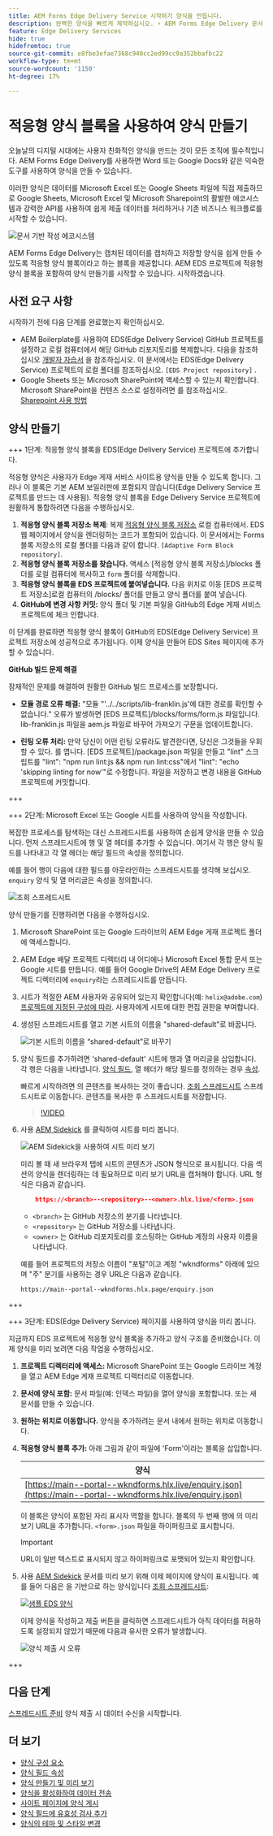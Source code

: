 ```yaml
---
title: AEM Forms Edge Delivery Service 시작하기 양식을 만듭니다.
description: 완벽한 양식을 빠르게 제작하십시오. ⚡ AEM Forms Edge Delivery 문서 기반 작성 = 놀라운 속도 및 만족도가 높은 사용자를 위한 SEO 친화적 양식과 검색 엔진.
feature: Edge Delivery Services
hide: true
hidefromtoc: true
source-git-commit: e8fbe3efae7368c940cc2ed99cc9a352bbafbc22
workflow-type: tm+mt
source-wordcount: '1150'
ht-degree: 17%

---
```



# 적응형 양식 블록을 사용하여 양식 만들기

오늘날의 디지털 시대에는 사용자 친화적인 양식을 만드는 것이 모든 조직에 필수적입니다. AEM Forms Edge Delivery를 사용하면 Word 또는 Google Docs와 같은 익숙한 도구를 사용하여 양식을 만들 수 있습니다.

이러한 양식은 데이터를 Microsoft Excel 또는 Google Sheets 파일에 직접 제출하므로 Google Sheets, Microsoft Excel 및 Microsoft Sharepoint의 활발한 에코시스템과 강력한 API를 사용하여 쉽게 제출 데이터를 처리하거나 기존 비즈니스 워크플로를 시작할 수 있습니다.

![문서 기반 작성 에코시스템](/help/edge/assets/document-based-authoring-workflow.png)

AEM Forms Edge Delivery는 캡처된 데이터를 캡처하고 저장할 양식을 쉽게 만들 수 있도록 적응형 양식 블록이라고 하는 블록을 제공합니다. AEM EDS 프로젝트에 적응형 양식 블록을 포함하여 양식 만들기를 시작할 수 있습니다. 시작하겠습니다.


## 사전 요구 사항

시작하기 전에 다음 단계를 완료했는지 확인하십시오.

* AEM Boilerplate를 사용하여 EDS(Edge Delivery Service) GitHub 프로젝트를 설정하고 로컬 컴퓨터에서 해당 GitHub 리포지토리를 복제합니다. 다음을 참조하십시오 [개발자 자습서](https://www.aem.live/developer/tutorial) 을 참조하십시오. 이 문서에서는 EDS(Edge Delivery Service) 프로젝트의 로컬 폴더를 참조하십시오. `[EDS Project repository]` .
* Google Sheets 또는 Microsoft SharePoint에 액세스할 수 있는지 확인합니다. Microsoft SharePoint을 컨텐츠 소스로 설정하려면 를 참조하십시오. [Sharepoint 사용 방법](https://www.aem.live/docs/setup-customer-sharepoint)



## 양식 만들기

+++ 1단계: 적응형 양식 블록을 EDS(Edge Delivery Service) 프로젝트에 추가합니다.

적응형 양식은 사용자가 Edge 게재 서비스 사이트용 양식을 만들 수 있도록 합니다. 그러나 이 블록은 기본 AEM 보일러판에 포함되지 않습니다(Edge Delivery Service 프로젝트를 만드는 데 사용됨). 적응형 양식 블록을 Edge Delivery Service 프로젝트에 원활하게 통합하려면 다음을 수행하십시오.

1. **적응형 양식 블록 저장소 복제**: 복제 [적응형 양식 블록 저장소](https://github.com/adobe/afb) 로컬 컴퓨터에서. EDS 웹 페이지에서 양식을 렌더링하는 코드가 포함되어 있습니다. 이 문서에서는 Forms 블록 저장소의 로컬 폴더를 다음과 같이 합니다. `[Adaptive Form Block repository]`.
1. **적응형 양식 블록 저장소를 찾습니다.** 액세스 [적응형 양식 블록 저장소]/blocks 폴더를 로컬 컴퓨터에 복사하고 `form` 폴더를 삭제합니다.
1. **적응형 양식 블록을 EDS 프로젝트에 붙여넣습니다.**
다음 위치로 이동 [EDS 프로젝트 저장소]로컬 컴퓨터의 /blocks/ 폴더를 만들고 양식 폴더를 붙여 넣습니다.
1. **GitHub에 변경 사항 커밋:** 양식 폴더 및 기본 파일을 GitHub의 Edge 게재 서비스 프로젝트에 체크 인합니다.

이 단계를 완료하면 적응형 양식 블록이 GitHub의 EDS(Edge Delivery Service) 프로젝트 저장소에 성공적으로 추가됩니다. 이제 양식을 만들어 EDS Sites 페이지에 추가할 수 있습니다.


**GitHub 빌드 문제 해결**

잠재적인 문제를 해결하여 원활한 GitHub 빌드 프로세스를 보장합니다.

* **모듈 경로 오류 해결:**
&quot;모듈 &quot;&#39;../../scripts/lib-franklin.js&#39;에 대한 경로를 확인할 수 없습니다.&quot; 오류가 발생하면 [EDS 프로젝트]/blocks/forms/form.js 파일입니다. lib-franklin.js 파일을 aem.js 파일로 바꾸어 가져오기 구문을 업데이트합니다.

* **린팅 오류 처리:**
만약 당신이 어떤 린팅 오류라도 발견한다면, 당신은 그것들을 우회할 수 있다. 를 엽니다. [EDS 프로젝트]/package.json 파일을 만들고 &quot;lint&quot; 스크립트를 &quot;lint&quot;: &quot;npm run lint:js &amp;&amp; npm run lint:css&quot;에서 &quot;lint&quot;: &quot;echo &#39;skipping linting for now&#39;&quot;로 수정합니다. 파일을 저장하고 변경 내용을 GitHub 프로젝트에 커밋합니다.



+++

+++ 2단계: Microsoft Excel 또는 Google 시트를 사용하여 양식을 작성합니다.

복잡한 프로세스를 탐색하는 대신 스프레드시트를 사용하여 손쉽게 양식을 만들 수 있습니다. 먼저 스프레드시트에 행 및 열 헤더를 추가할 수 있습니다. 여기서 각 행은 양식 필드를 나타내고 각 열 헤더는 해당 필드의 속성을 정의합니다.

예를 들어 행이 다음에 대한 필드를 아웃라인하는 스프레드시트를 생각해 보십시오. `enquiry` 양식 및 열 머리글은 속성을 정의합니다.

![조회 스프레드시트](/help/edge/assets/enquiry-form-spreadsheet.png)

양식 만들기를 진행하려면 다음을 수행하십시오.

1. Microsoft SharePoint 또는 Google 드라이브의 AEM Edge 게재 프로젝트 폴더에 액세스합니다.

1. AEM Edge 배달 프로젝트 디렉터리 내 어디에나 Microsoft Excel 통합 문서 또는 Google 시트를 만듭니다. 예를 들어 Google Drive의 AEM Edge Delivery 프로젝트 디렉터리에 `enquiry`라는 스프레드시트를 만듭니다.

1. 시트가 적절한 AEM 사용자와 공유되어 있는지 확인합니다(예: `helix@adobe.com`) [프로젝트에 지정된 구성에 따라](https://www.aem.live/docs/setup-customer-sharepoint). 사용자에게 시트에 대한 편집 권한을 부여합니다.

1. 생성된 스프레드시트를 열고 기본 시트의 이름을 &quot;shared-default&quot;로 바꿉니다.

   ![기본 시트의 이름을 “shared-default”로 바꾸기](/help/edge/assets/rename-sheet-to-shared-default.png)

1. 양식 필드를 추가하려면 &#39;shared-default&#39; 시트에 행과 열 머리글을 삽입합니다. 각 행은 다음을 나타냅니다. [양식 필드](/help/edge/docs/forms/form-components.md), 열 헤더가 해당 필드를 정의하는 경우 [속성](/help/edge/docs/forms/eds-form-field-properties).

   빠르게 시작하려면 의 콘텐츠를 복사하는 것이 좋습니다. [조회 스프레드시트](https://docs.google.com/spreadsheets/d/196lukD028RDK_evBelkOonPxC7w0l_IiJ-Yx3DvMfNk/edit#gid=0) 스프레드시트로 이동합니다. 콘텐츠를 복사한 후 스프레드시트를 저장합니다.

   >[!VIDEO](https://video.tv.adobe.com/v/3427468?quality=12&learn=on)


1. 사용 [AEM Sidekick](https://www.aem.live/developer/tutorial#preview-and-publish-your-content) 를 클릭하여 시트를 미리 봅니다.

   ![AEM Sidekick을 사용하여 시트 미리 보기](/help/edge/assets/preview-form.png)

   미리 볼 때 새 브라우저 탭에 시트의 콘텐츠가 JSON 형식으로 표시됩니다. 다음 섹션의 양식을 렌더링하는 데 필요하므로 미리 보기 URL을 캡처해야 합니다. URL 형식은 다음과 같습니다.


   ```JSON
       https://<branch>--<repository>--<owner>.hlx.live/<form>.json
   ```

   * `<branch>` 는 GitHub 저장소의 분기를 나타냅니다.
   * `<repository>` 는 GitHub 저장소를 나타냅니다.
   * `<owner>` 는 GitHub 리포지토리를 호스팅하는 GitHub 계정의 사용자 이름을 나타냅니다.

   예를 들어 프로젝트의 저장소 이름이 &quot;포털&quot;이고 계정 &quot;wkndforms&quot; 아래에 있으며 &quot;주&quot; 분기를 사용하는 경우 URL은 다음과 같습니다.

   `https://main--portal--wkndforms.hlx.page/enquiry.json`


+++

+++ 3단계: EDS(Edge Delivery Service) 페이지를 사용하여 양식을 미리 봅니다.


지금까지 EDS 프로젝트에 적응형 양식 블록을 추가하고 양식 구조를 준비했습니다. 이제 양식을 미리 보려면 다음 작업을 수행하십시오.

1. **프로젝트 디렉터리에 액세스:** Microsoft SharePoint 또는 Google 드라이브 계정을 열고 AEM Edge 게재 프로젝트 디렉터리로 이동합니다.

1. **문서에 양식 포함:** 문서 파일(예: 인덱스 파일)을 열어 양식을 포함합니다. 또는 새 문서를 만들 수 있습니다.

1. **원하는 위치로 이동합니다.** 양식을 추가하려는 문서 내에서 원하는 위치로 이동합니다.

1. **적응형 양식 블록 추가:** 아래 그림과 같이 파일에 &#39;Form&#39;이라는 블록을 삽입합니다.

   | 양식 |
   |---|
   | [https://main--portal--wkndforms.hlx.live/enquiry.json](https://main--portal--wkndforms.hlx.live/enquiry.json) |

   이 블록은 양식이 포함된 자리 표시자 역할을 합니다. 블록의 두 번째 행에 의 미리보기 URL을 추가합니다. `<form>.json` 파일을 하이퍼링크로 표시합니다.

   >[!IMPORTANT]
   >
   >
   > URL이 일반 텍스트로 표시되지 않고 하이퍼링크로 포맷되어 있는지 확인합니다.


1. 사용 [AEM Sidekick](https://www.aem.live/developer/tutorial#preview-and-publish-your-content) 문서를 미리 보기 위해 이제 페이지에 양식이 표시됩니다. 예를 들어 다음은 을 기반으로 하는 양식입니다 [조회 스프레드시트](https://docs.google.com/spreadsheets/d/196lukD028RDK_evBelkOonPxC7w0l_IiJ-Yx3DvMfNk/edit#gid=0):


   [![샘플 EDS 양식](/help/edge/assets/eds-form.png)](https://main--portal--wkndforms.hlx.live/)

   이제 양식을 작성하고 제출 버튼을 클릭하면 스프레드시트가 아직 데이터를 허용하도록 설정되지 않았기 때문에 다음과 유사한 오류가 발생합니다.

   ![양식 제출 시 오류](/help/edge/assets/form-error.png)

+++


## 다음 단계

[스프레드시트 준비](/help/edge/docs/forms/submit-forms.md) 양식 제출 시 데이터 수신을 시작합니다.



## 더 보기

* [양식 구성 요소](/help/edge/docs/forms/form-components.md)
* [양식 필드 속성](/help/edge/docs/forms/eds-form-field-properties)
* [양식 만들기 및 미리 보기](/help/edge/docs/forms/create-forms.md)
* [양식을 활성화하여 데이터 전송](/help/edge/docs/forms/submit-forms.md)
* [사이트 페이지에 양식 게시](/help/edge/docs/forms/publish-eds-forms.md)
* [양식 필드에 유효성 검사 추가](/help/edge/docs/forms/validate-forms.md)
* [양식의 테마 및 스타일 변경](/help/edge/docs/forms/style-theme-forms.md)
